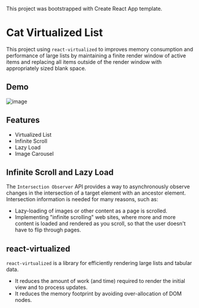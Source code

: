 This project was bootstrapped with Create React App template.

# Cat Virtualized List

This project using `react-virtualized` to improves memory consumption and performance of large lists by maintaining a finite render window of active items and replacing all items outside of the render window with appropriately sized blank space.

## Demo

![image](https://github.com/Hsiaok-225/Cat-Virtualized/blob/main/src/assets/cat-virturalized-sm.gif)

## Features

- Virtualized List
- Infinite Scroll
- Lazy Load
- Image Carousel

## Infinite Scroll and Lazy Load

The `Intersection Observer` API provides a way to asynchronously observe changes in the intersection of a target element with an ancestor element. Intersection information is needed for many reasons, such as:

- Lazy-loading of images or other content as a page is scrolled.
- Implementing "infinite scrolling" web sites, where more and more content is loaded and rendered as you scroll, so that the user doesn't have to flip through pages.

## react-virtualized

`react-virtualized` is a library for efficiently rendering large lists and tabular data.

- It reduces the amount of work (and time) required to render the initial view and to process updates.
- It reduces the memory footprint by avoiding over-allocation of DOM nodes.
